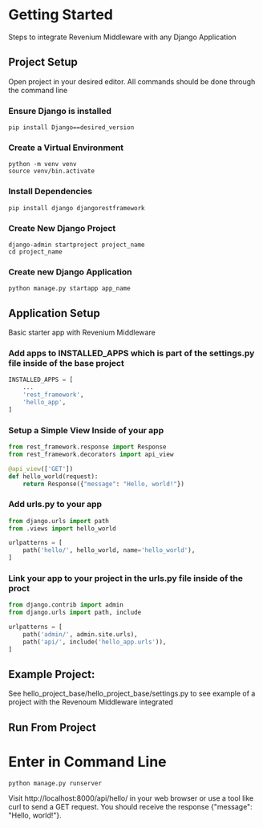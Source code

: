# Getting Started
Steps to integrate Revenium Middleware with any Django Application


## Project Setup

Open project in your desired editor. All commands should be done through the command line

### Ensure Django is installed 

```shell
pip install Django==desired_version
```


### Create a Virtual Environment

```shell
python -m venv venv
source venv/bin.activate
```

### Install Dependencies

```shell
pip install django djangorestframework
```
### Create New Django Project

```shell
django-admin startproject project_name
cd project_name
```

### Create new Django Application

```shell
python manage.py startapp app_name
```

## Application Setup 

Basic starter app with Revenium Middleware

### Add apps to INSTALLED_APPS which is part of the settings.py file inside of the base project

```python
INSTALLED_APPS = [
    ...
    'rest_framework',
    'hello_app',
]
```

### Setup a Simple View Inside of your app 

```python
from rest_framework.response import Response
from rest_framework.decorators import api_view

@api_view(['GET'])
def hello_world(request):
    return Response({"message": "Hello, world!"})
```

### Add urls.py to your app

```python
from django.urls import path
from .views import hello_world

urlpatterns = [
    path('hello/', hello_world, name='hello_world'),
]
```
### Link your app to your project in the urls.py file inside of the proct

```python
from django.contrib import admin
from django.urls import path, include

urlpatterns = [
    path('admin/', admin.site.urls),
    path('api/', include('hello_app.urls')),
]
```

## Example Project:
See hello_project_base/hello_project_base/settings.py to see example of a project with the Revenoum Middleware integrated

## Run From Project

# Enter in Command Line

```shell
python manage.py runserver
```

Visit http://localhost:8000/api/hello/ in your web browser or use a tool like curl to send a GET request. 
You should receive the response {"message": "Hello, world!"}.
